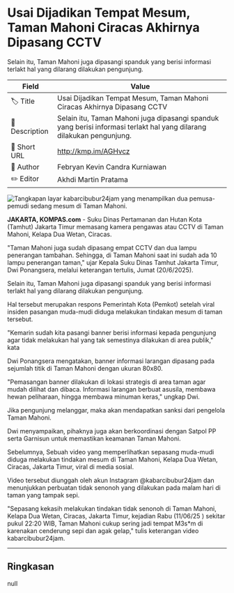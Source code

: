 # Usai Dijadikan Tempat Mesum, Taman Mahoni Ciracas Akhirnya Dipasang CCTV

Selain itu, Taman Mahoni juga dipasangi spanduk yang berisi informasi terlakt hal yang dilarang dilakukan pengunjung.

| Field         | Value                                                       |
|---------------|-------------------------------------------------------------|
| 🏷️ Title       | Usai Dijadikan Tempat Mesum, Taman Mahoni Ciracas Akhirnya Dipasang CCTV |
| 📝 Description | Selain itu, Taman Mahoni juga dipasangi spanduk yang berisi informasi terlakt hal yang dilarang dilakukan pengunjung. |
| 🔗 Short URL   | http://kmp.im/AGHvcz |
| 👤 Author      | Febryan Kevin Candra Kurniawan |
| ✏️ Editor      | Akhdi Martin Pratama |

![Tangkapan layar kabarcibubur24jam yang menampilkan dua pemusa-pemudi sedang mesum di Taman Mahoni.](https://asset.kompas.com/crops/jvTCciCj4ny2-W7xUKB7Adx1YXo=/0x0:0x0/750x500/data/photo/2025/06/12/684ab81843551.jpg)

**JAKARTA, KOMPAS.com** - Suku Dinas Pertamanan dan Hutan Kota (Tamhut) Jakarta Timur memasang kamera pengawas atau CCTV di Taman Mahoni, Kelapa Dua Wetan, Ciracas.

\"Taman Mahoni juga sudah dipasang empat CCTV dan dua lampu penerangan tambahan. Sehingga, di Taman Mahoni saat ini sudah ada 10 lampu penerangan taman,\" ujar Kepala Suku Dinas Tamhut Jakarta Timur, Dwi Ponangsera, melalui keterangan tertulis, Jumat (20/6/2025).

Selain itu, Taman Mahoni juga dipasangi spanduk yang berisi informasi terlakt hal yang dilarang dilakukan pengunjung.

Hal tersebut merupakan respons Pemerintah Kota (Pemkot) setelah viral insiden pasangan muda-mudi diduga melakukan tindakan mesum di taman tersebut.

\"Kemarin sudah kita pasangi banner berisi informasi kepada pengunjung agar tidak melakukan hal yang tak semestinya dilakukan di area publik,\" kata 

Dwi Ponangsera mengatakan, banner informasi larangan dipasang pada sejumlah titik di Taman Mahoni dengan ukuran 80x80.

\"Pemasangan banner dilakukan di lokasi strategis di area taman agar mudah dilihat dan dibaca. Informasi larangan berbuat asusila, membawa hewan peliharaan, hingga membawa minuman keras,\" ungkap Dwi.

Jika pengunjung melanggar, maka akan mendapatkan sanksi dari pengelola Taman Mahoni.

Dwi menyampaikan, pihaknya juga akan berkoordinasi dengan Satpol PP serta Garnisun untuk memastikan keamanan Taman Mahoni.

Sebelumnya, Sebuah video yang memperlihatkan sepasang muda-mudi diduga melakukan tindakan mesum di Taman Mahoni, Kelapa Dua Wetan, Ciracas, Jakarta Timur, viral di media sosial.

Video tersebut diunggah oleh akun Instagram \@kabarcibubur24jam dan menunjukkan perbuatan tidak senonoh yang dilakukan pada malam hari di taman yang tampak sepi.

\"Sepasang kekasih melakukan tindakan tidak senonoh di Taman Mahoni, Kelapa Dua Wetan, Ciracas, Jakarta Timur, kejadian Rabu (11/06/25 ) sekitar pukul 22:20 WIB, Taman Mahoni cukup sering jadi tempat M3s\*m di karenakan cenderung sepi dan agak gelap,\" tulis keterangan video kabarcibubur24jam.

---
## Ringkasan

null
